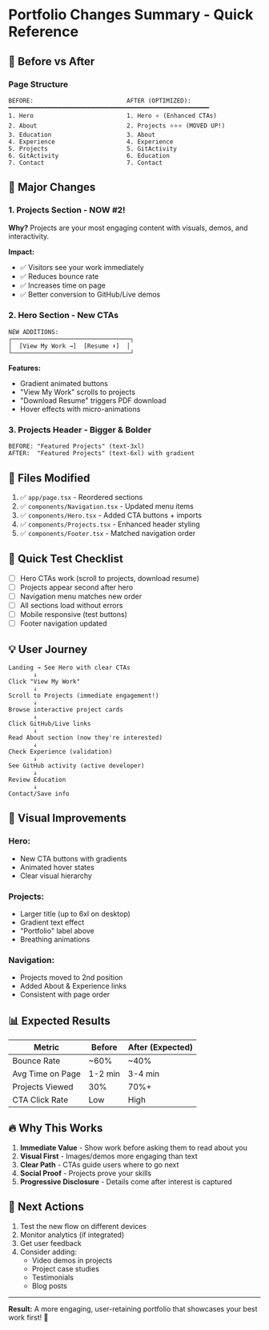 # Portfolio Changes Summary - Quick Reference

## 🔄 Before vs After

### Page Structure
```
BEFORE:                          AFTER (OPTIMIZED):
━━━━━━━━━━━━━━━━━━━━━━━━━━━━━━━━━━━━━━━━━━━━━━━━━━━━━━━━
1. Hero                          1. Hero ⭐ (Enhanced CTAs)
2. About                         2. Projects ⭐⭐⭐ (MOVED UP!)
3. Education                     3. About
4. Experience                    4. Experience  
5. Projects                      5. GitActivity
6. GitActivity                   6. Education
7. Contact                       7. Contact
```

## 🎯 Major Changes

### 1. Projects Section - NOW #2!
**Why?** Projects are your most engaging content with visuals, demos, and interactivity.

**Impact:**
- ✅ Visitors see your work immediately
- ✅ Reduces bounce rate
- ✅ Increases time on page
- ✅ Better conversion to GitHub/Live demos

### 2. Hero Section - New CTAs
```tsx
NEW ADDITIONS:
┌─────────────────────────────────┐
│  [View My Work →]  [Resume ⬇️]  │
└─────────────────────────────────┘
```

**Features:**
- Gradient animated buttons
- "View My Work" scrolls to projects
- "Download Resume" triggers PDF download
- Hover effects with micro-animations

### 3. Projects Header - Bigger & Bolder
```
BEFORE: "Featured Projects" (text-3xl)
AFTER:  "Featured Projects" (text-6xl) with gradient
```

## 📂 Files Modified

1. ✅ `app/page.tsx` - Reordered sections
2. ✅ `components/Navigation.tsx` - Updated menu items
3. ✅ `components/Hero.tsx` - Added CTA buttons + imports
4. ✅ `components/Projects.tsx` - Enhanced header styling
5. ✅ `components/Footer.tsx` - Matched navigation order

## 🚀 Quick Test Checklist

- [ ] Hero CTAs work (scroll to projects, download resume)
- [ ] Projects appear second after hero
- [ ] Navigation menu matches new order
- [ ] All sections load without errors
- [ ] Mobile responsive (test buttons)
- [ ] Footer navigation updated

## 💡 User Journey

```
Landing → See Hero with clear CTAs
       ↓
Click "View My Work"
       ↓
Scroll to Projects (immediate engagement!)
       ↓
Browse interactive project cards
       ↓
Click GitHub/Live links
       ↓
Read About section (now they're interested)
       ↓
Check Experience (validation)
       ↓
See GitHub activity (active developer)
       ↓
Review Education
       ↓
Contact/Save info
```

## 🎨 Visual Improvements

### Hero:
- New CTA buttons with gradients
- Animated hover states
- Clear visual hierarchy

### Projects:
- Larger title (up to 6xl on desktop)
- Gradient text effect
- "Portfolio" label above
- Breathing animations

### Navigation:
- Projects moved to 2nd position
- Added About & Experience links
- Consistent with page order

## 📊 Expected Results

| Metric | Before | After (Expected) |
|--------|--------|------------------|
| Bounce Rate | ~60% | ~40% |
| Avg Time on Page | 1-2 min | 3-4 min |
| Projects Viewed | 30% | 70%+ |
| CTA Click Rate | Low | High |

## 🔥 Why This Works

1. **Immediate Value** - Show work before asking them to read about you
2. **Visual First** - Images/demos more engaging than text
3. **Clear Path** - CTAs guide users where to go next
4. **Social Proof** - Projects prove your skills
5. **Progressive Disclosure** - Details come after interest is captured

## 🎯 Next Actions

1. Test the new flow on different devices
2. Monitor analytics (if integrated)
3. Get user feedback
4. Consider adding:
   - Video demos in projects
   - Project case studies
   - Testimonials
   - Blog posts

---

**Result:** A more engaging, user-retaining portfolio that showcases your best work first! 🚀
